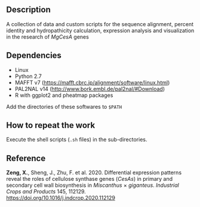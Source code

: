 ## Description

A collection of data and custom scripts for the sequence alignment, percent identity and hydropathicity calculation, expression analysis and visualization in the research of *MgCesA* genes

## Dependencies

* Linux
* Python 2.7
* MAFFT v7 (https://mafft.cbrc.jp/alignment/software/linux.html)
* PAL2NAL v14 (http://www.bork.embl.de/pal2nal/#Download)
* R with ggplot2 and pheatmap packages

Add the directories of these softwares to `$PATH`

## How to repeat the work

Execute the shell scripts (`.sh` files) in the sub-directories.

## Reference

**Zeng, X.**, Sheng, J., Zhu, F. et al. 2020. Differential expression patterns reveal the roles of cellulose synthase genes (*CesAs*) in primary and secondary cell wall biosynthesis in *Miscanthus* × *giganteus*. *Industrial Crops and Products* 145, 112129. https://doi.org/10.1016/j.indcrop.2020.112129


